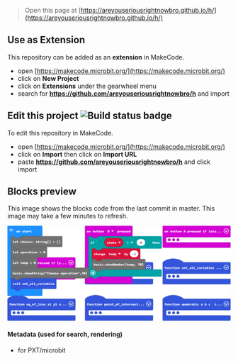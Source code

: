 
> Open this page at [https://areyouseriousrightnowbro.github.io/h/](https://areyouseriousrightnowbro.github.io/h/)

## Use as Extension

This repository can be added as an **extension** in MakeCode.

* open [https://makecode.microbit.org/](https://makecode.microbit.org/)
* click on **New Project**
* click on **Extensions** under the gearwheel menu
* search for **https://github.com/areyouseriousrightnowbro/h** and import

## Edit this project ![Build status badge](https://github.com/areyouseriousrightnowbro/h/workflows/MakeCode/badge.svg)

To edit this repository in MakeCode.

* open [https://makecode.microbit.org/](https://makecode.microbit.org/)
* click on **Import** then click on **Import URL**
* paste **https://github.com/areyouseriousrightnowbro/h** and click import

## Blocks preview

This image shows the blocks code from the last commit in master.
This image may take a few minutes to refresh.

![A rendered view of the blocks](https://github.com/areyouseriousrightnowbro/h/raw/master/.github/makecode/blocks.png)

#### Metadata (used for search, rendering)

* for PXT/microbit
<script src="https://makecode.com/gh-pages-embed.js"></script><script>makeCodeRender("{{ site.makecode.home_url }}", "{{ site.github.owner_name }}/{{ site.github.repository_name }}");</script>
